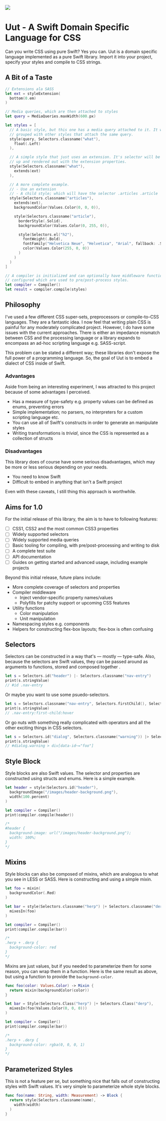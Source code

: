 ![](https://cdn.rawgit.com/lukesutton/uut/master/logo.svg)

# Uut - A Swift Domain Specific Language for CSS

Can you write CSS using pure Swift? Yes you can. Uut is a domain specific language implemented as a pure Swift library. Import it into your project, specify your styles and compile to CSS strings.

## A Bit of a Taste

```swift
// Extensions ala SASS
let ext = styleExtension(
  bottom(0.em)
)

// Media queries, which are then attached to styles
let query = MediaQueries.maxWidth(600.px)

let styles = [
  // A basic style, but this one has a media query attached to it. It will be
  // grouped with other styles that attach the same query.
  style(query, Selectors.classname("what"),
    float(.Left)
  ),

  // A simple style that just uses an extension. It's selector will be hoisted
  // up and rendered out with the extension properties.
  style(Selectors.classname("what"),
    extends(ext)
  ),

  // A more complete example.
  // - Use an extension
  // - A child style; which will have the selector .articles .article
  style(Selectors.classname("articles"),
    extends(ext),
    backgroundColor(Values.Color(0, 0, 0)),

    style(Selectors.classname("article"),
      borderStyle(.Solid),
      backgroundColor(Values.Color(0, 255, 0)),

      style(Selectors.el("h2"),
        fontWeight(.Bold),
        fontFamily("Helvetica Neue", "Helvetica", "Arial", fallback: .SansSerif),
        color(Values.Color(255, 0, 0))
      )
    )
  )
]

// A compiler is initialized and can optionally have middleware functions
// configured which are used to pre/post-process styles.
let compiler = Compiler()
let result = compiler.compile(styles)
```
## Philosophy

I've used a few different CSS super-sets, preprocessors or compile-to-CSS languages. They are a fantastic idea. I now feel that writing plain CSS is painful for any moderately complicated project. However, I do have some issues with the current approaches. There is either an impedance mismatch between CSS and the processing language or a library expands to encompass an ad-hoc scripting language e.g. SASS-script.

This problem can be stated a different way; these libraries don't expose the full power of a programming language. So, the goal of Uut is to embed a dialect of CSS inside of Swift.

### Advantages

Aside from being an interesting experiment, I was attracted to this project because of some advantages I perceived.

* Has a measure of type-safety e.g. property values can be defined as enums, preventing errors
* Simple implementation; no parsers, no interpreters for a custom scripting language etc.
* You can use all of Swift's constructs in order to generate an manipulate styles
* Writing transformations is _trivial_, since the CSS is represented as a collection of structs

### Disadvantages

This library does of course have some serious disadvantages, which may be more or less serious depending on your needs.

* You need to know Swift
* Difficult to embed in anything that isn't a Swift project

Even with these caveats, I still thing this approach is worthwhile.

## Aims for 1.0

For the initial release of this library, the aim is to have to following features:

* [ ] CSS1, CSS2 and the most common CSS3 properties
* [ ] Widely supported selectors
* [ ] Widely supported media queries
* [ ] Basic tooling for compiling, with pre/post-processing and writing to disk
* [ ] A complete test suite
* [ ] API documentation
* [ ] Guides on getting started and advanced usage, including example projects

Beyond this initial release, future plans include:

* More complete coverage of selectors and properties
* Compiler middleware
    * Inject vendor-specific property names/values
    * Polyfills for patchy support or upcoming CSS features
* Utility functions
    * Color manipulation
    * Unit manipulation
* Namespacing styles e.g. components
* Helpers for constructing flex-box layouts; flex-box is often confusing

## Selectors

Selectors can be constructed in a way that's — mostly — type-safe. Also, because the selectors are Swift values, they can be passed around as arguments to functions, stored and composed together .

```swift
let s = Selectors.id("header") |- Selectors.classname("nav-entry")
print(s.stringValue)
// #id .nav-entry
```

Or maybe you want to use some psuedo-selectors.

```swift
let s = Selectors.classname("nav-entry", Selectors.firstChild(), Selectors.hover())
print(s.stringValue)
// .nav-entry:first-child:hover
```

Or go nuts with something really complicated with operators and all the other exciting things in CSS selectors.

```swift
let s = Selectors.id("dialog", Selectors.classname("warning")) |> Selectors.el("div", Selectors.attrContains("data-id", "foo"))
print(s.stringValue)
// #dialog.warning > div[data-id~="foo"]
```

## Style Block

Style blocks are also Swift values. The selector and properties are constructed using structs and enums. Here is a simple example.

```swift
let header = style(Selectors.id("header"),
  backgroundImage("/images/header-background.png"),
  width(100.percent)
)

let compiler = Compiler()
print(compiler.compile(header))

/*
#header {
  background-image: url("/images/header-background.png");
  width: 100%;
}
*/
```

## Mixins

Style blocks can also be composed of mixins, which are analogous to what you see in LESS or SASS. Here is constructing and using a simple mixin.

```swift
let foo = mixin(
  backgroundColor(.Red)
)

let bar = style(Selectors.classname("herp") |+ Selectors.classname("derp"),
  mixesIn(foo)
)

let compiler = Compiler()
print(compiler.compile(bar))

/*
.herp + .derp {
  background-color: red
}
*/
```

Mixins are just values, but if you needed to parameterize them for some reason, you can wrap them in a function. Here is the same result as above, but using a function to provide the `background-color`.


```swift
func foo(color: Values.Color) -> Mixin {
  return mixin(backgroundColor(color))
}

let bar = Style(Selectors.Class("herp") |+ Selectors.Class("derp"),
  mixesIn(foo(Values.Color(0, 0, 0)))
)

let compiler = Compiler()
print(compiler.compile(bar))

/*
.herp + .derp {
  background-color: rgba(0, 0, 0, 1)
}
*/
```

## Parameterized Styles

This is not a feature per se, but something nice that falls out of constructing styles with Swift values. It's very simple to parameterize whole style blocks.

```swift
func foo(name: String, width: Measurement) -> Block {
  return style(Selectors.classname(name),
    width(width)
  )
}
```
